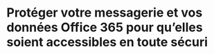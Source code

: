 # Protéger votre messagerie et vos données Office 365 pour qu’elles soient accessibles en toute sécuri

